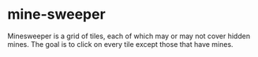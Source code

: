 mine-sweeper
============

Minesweeper is a grid of tiles, each of which may or may not cover hidden mines. The goal is to click on every tile except those that have mines.
